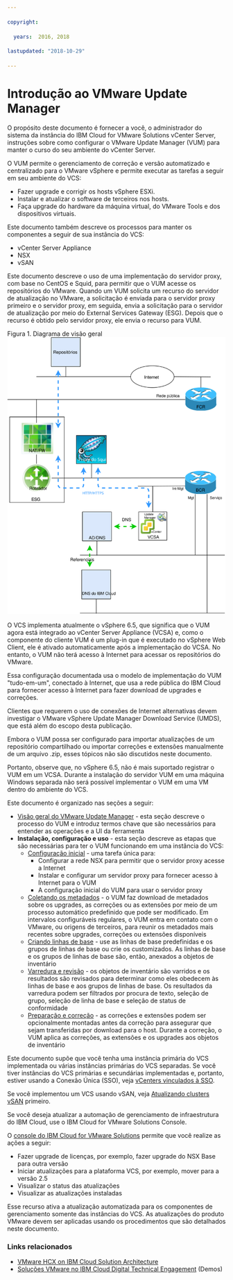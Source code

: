 ```yaml
---

copyright:

  years:  2016, 2018

lastupdated: "2018-10-29"

---
```


# Introdução ao VMware Update Manager

O propósito deste documento é fornecer a você, o administrador do sistema da instância do IBM Cloud for VMware Solutions vCenter Server, instruções sobre como configurar o VMware Update Manager (VUM) para manter o curso do seu ambiente do vCenter Server.

O VUM permite o gerenciamento de correção e versão automatizado e centralizado para o VMware vSphere e permite executar as tarefas a seguir em seu ambiente do VCS:
* Fazer upgrade e corrigir os hosts vSphere ESXi.
* Instalar e atualizar o software de terceiros nos hosts.
* Faça upgrade do hardware da máquina virtual, do VMware Tools e dos dispositivos virtuais.

Este documento também descreve os processos para manter os componentes a seguir de sua instância do VCS:
* vCenter Server Appliance
* NSX
* vSAN

Este documento descreve o uso de uma implementação do servidor proxy, com base no CentOS e Squid, para permitir que o VUM acesse os repositórios do VMware. Quando um VUM solicita um recurso do servidor de atualização no VMware, a solicitação é enviada para o servidor proxy primeiro e o servidor proxy, em seguida, envia a solicitação para o servidor de atualização por meio do External Services Gateway (ESG). Depois que o recurso é obtido pelo servidor proxy, ele envia o recurso para VUM.

Figura 1. Diagrama de visão geral  ![Overview diagram](vum-vcsproxy.svg)

O VCS implementa atualmente o vSphere 6.5, que significa que o VUM agora está integrado ao vCenter Server Appliance (VCSA) e, como o componente do cliente VUM é um plug-in que é executado no vSphere Web Client, ele é ativado automaticamente após a implementação do VCSA. No entanto, o VUM não terá acesso à Internet para acessar os repositórios do VMware.

Essa configuração documentada usa o modelo de implementação do VUM "tudo-em-um", conectado à Internet, que usa a rede pública do IBM Cloud para fornecer acesso à Internet para fazer download de upgrades e correções.

Clientes que requerem o uso de conexões de Internet alternativas devem investigar o VMware vSphere Update Manager Download Service (UMDS), que está além do escopo desta publicação.

Embora o VUM possa ser configurado para importar atualizações de um repositório compartilhado ou importar correções e extensões manualmente de um arquivo .zip, esses tópicos não são discutidos neste documento.

Portanto, observe que, no vSphere 6.5, não é mais suportado registrar o VUM em um VCSA. Durante a instalação do servidor VUM em uma máquina Windows separada não será possível implementar o VUM em uma VM dentro do ambiente do VCS.

Este documento é organizado nas seções a seguir:
* [Visão geral do VMware Update Manager](vum-overview.html) - esta seção descreve o processo do VUM e introduz termos chave que são necessários para entender as operações e a UI da ferramenta
* **Instalação, configuração e uso** - esta seção descreve as etapas que são necessárias para ter o VUM funcionando em uma instância do VCS:
  - [Configuração inicial](vum-init-config.html) - uma tarefa única para:
      - Configurar a rede NSX para permitir que o servidor proxy acesse a Internet
      - Instalar e configurar um servidor proxy para fornecer acesso à Internet para o VUM
      - A configuração inicial do VUM para usar o servidor proxy
  - [Coletando os metadados](vum-metadata.html) - o VUM faz download de metadados sobre os upgrades, as correções ou as extensões por meio de um processo automático predefinido que pode ser modificado. Em intervalos configuráveis regulares, o VUM entra em contato com o VMware, ou origens de terceiros, para reunir os metadados mais recentes sobre upgrades, correções ou extensões disponíveis
  - [Criando linhas de base](vum-baselines.html) - use as linhas de base predefinidas e os grupos de linhas de base ou crie os customizados. As linhas de base e os grupos de linhas de base são, então, anexados a objetos de inventário
  - [Varredura e revisão](vum-scanning.html) - os objetos de inventário são varridos e os resultados são revisados para determinar como eles obedecem às linhas de base e aos grupos de linhas de base. Os resultados da varredura podem ser filtrados por procura de texto, seleção de grupo, seleção de linha de base e seleção de status de conformidade
  - [Preparação e correção](vum-staging.html) - as correções e extensões podem ser opcionalmente montadas antes da correção para assegurar que sejam transferidas por download para o host. Durante a correção, o VUM aplica as correções, as extensões e os upgrades aos objetos de inventário

Este documento supõe que você tenha uma instância primária do VCS implementada ou várias instâncias primárias do VCS separadas. Se você tiver instâncias do VCS primárias e secundárias implementadas e, portanto, estiver usando a Conexão Única (SSO), veja [vCenters vinculados à SSO](vum-updating-vcsa.html).

Se você implementou um VCS usando vSAN, veja [Atualizando clusters vSAN](vum-updating-vsan.html) primeiro.

Se você deseja atualizar a automação de gerenciamento de infraestrutura do IBM Cloud, use o IBM Cloud for VMware Solutions Console.

O [console do IBM Cloud for VMware Solutions](https://console.bluemix.net/infrastructure/vmware-solutions/console) permite que você realize as ações a seguir:
*	Fazer upgrade de licenças, por exemplo, fazer upgrade do NSX Base para outra versão
*	Iniciar atualizações para a plataforma VCS, por exemplo, mover para a versão 2.5
*	Visualizar o status das atualizações
*	Visualizar as atualizações instaladas

Esse recurso ativa a atualização automatizada para os componentes de gerenciamento somente das instâncias do VCS. As atualizações do produto VMware devem ser aplicadas usando os procedimentos que são detalhados neste documento.

### Links relacionados

* [VMware HCX on IBM Cloud Solution Architecture](https://www.ibm.com/cloud/garage/files/HCX_Architecture_Design.pdf)
* [Soluções VMware no IBM Cloud Digital Technical Engagement](https://ibm-dte.mybluemix.net/ibm-vmware) (Demos)
